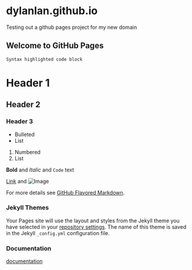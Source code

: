 # dylanlan.github.io
Testing out a github pages project for my new domain

## Welcome to GitHub Pages

```markdown
Syntax highlighted code block
```

# Header 1
## Header 2
### Header 3

- Bulleted
- List

1. Numbered
2. List

**Bold** and _Italic_ and `Code` text

[Link](https://www.darkages.com/) and ![Image](https://lh3.googleusercontent.com/pw/ABLVV86p4M_6Q157Gwop3wlsd05TGQWgveLbK_KLvw_cGED90NsSPUYSHtR7TFxoYapRcw1VTd20BCgEs7XcpiyhP-9eh3UBN9_T4x8cbIlVYEwDvJM57wIpihnXlS1zn_LWg9VA6-PRxYt7w6q9mplQBBoM3g=w541-h362-s-no-gm)


For more details see [GitHub Flavored Markdown](https://guides.github.com/features/mastering-markdown/).

### Jekyll Themes

Your Pages site will use the layout and styles from the Jekyll theme you have selected in your [repository settings](https://github.com/Dylanlan/test-pages/settings/pages). The name of this theme is saved in the Jekyll `_config.yml` configuration file.

### Documentation

[documentation](https://docs.github.com/categories/github-pages-basics/)